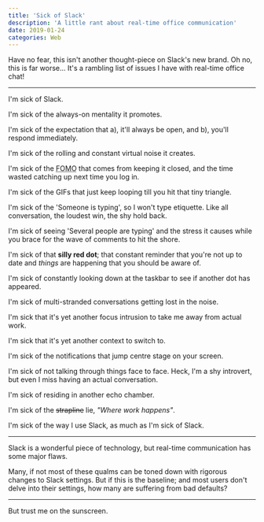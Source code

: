 ```yaml
---
title: 'Sick of Slack'
description: 'A little rant about real-time office communication'
date: 2019-01-24
categories: Web
---
```


Have no fear, this isn't another thought-piece on Slack's new brand. Oh no, this is far worse... It's a rambling list of issues I have with real-time office chat!

---

I'm sick of Slack.

I'm sick of the always-on mentality it promotes.

I'm sick of the expectation that a), it'll always be open, and b), you'll respond immediately.

I'm sick of the rolling and constant virtual noise it creates.

I'm sick of the <abbr title="Fear of missing out">FOMO</abbr> that comes from keeping it closed, and the time wasted catching up next time you log in.

I'm sick of the GIFs that just keep looping till you hit that tiny triangle.

I'm sick of the 'Someone is typing', so I won't type etiquette. Like all conversation, the loudest win, the shy hold back.

I'm sick of seeing 'Several people are typing' and the stress it causes while you brace for the wave of comments to hit the shore.

I'm sick of that **silly red dot**; that constant reminder that you're not up to date and _things_ are happening that you should be aware of.

I'm sick of constantly looking down at the taskbar to see if another dot has appeared.

I'm sick of multi-stranded conversations getting lost in the noise.

I'm sick that it's yet another focus intrusion to take me away from actual work.

I'm sick that it's yet another context to switch to.

I'm sick of the notifications that jump centre stage on your screen.

I'm sick of not talking through things face to face. Heck, I'm a shy introvert, but even I miss having an actual conversation.

I'm sick of residing in another echo chamber.

I'm sick of the <del>strapline</del> lie, _"Where work happens"_.

I'm sick of the way I use Slack, as much as I'm sick of Slack.

---

Slack is a wonderful piece of technology, but real-time communication has some major flaws.

Many, if not most of these qualms can be toned down with rigorous changes to Slack settings. But if this is the baseline; and most users don't delve into their settings, how many are suffering from bad defaults?

---

But trust me on the sunscreen.
